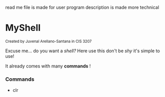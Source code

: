 read me file is made for user
program description is made more technical

<h1>MyShell</h1>
<sub> Created by Juvenal Arellano-Santana in CIS 3207 </sub>


<p>
Excuse me... do you want a <i>shell?</i>
Here use  this don't be <i>shy</i> it's simple to use!
</p>

<p>It already comes with many <b>commands</b> !</p>

<h3> Commands </h3>
<ul>
<li>clr</li>

</ul>
